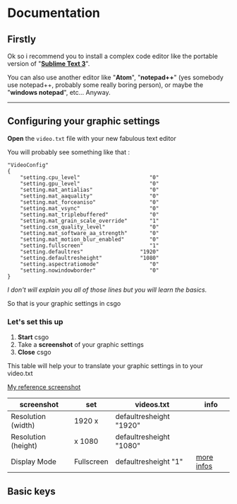# Documentation

## Firstly
Ok so i recommend you to install a complex code editor like the portable version of "[**Sublime Text 3**](https://download.sublimetext.com/Sublime%20Text%20Build%203143%20x64.zip)".

You can also use another editor like "**Atom**", "**notepad++**" (yes somebody use notepad++, probably some really boring person), or maybe the "**windows notepad**", etc... Anyway.

---

## Configuring your graphic settings
**Open** the `video.txt` file with your new fabulous text editor

You will probably see something like that :

    "VideoConfig"
    {
        "setting.cpu_level"                      "0"
        "setting.gpu_level"                      "0"
        "setting.mat_antialias"                  "0"
        "setting.mat_aaquality"                  "0"
        "setting.mat_forceaniso"                 "0"
        "setting.mat_vsync"                      "0"
        "setting.mat_triplebuffered"             "0"
        "setting.mat_grain_scale_override"       "1"
        "setting.csm_quality_level"              "0"
        "setting.mat_software_aa_strength"       "0"
        "setting.mat_motion_blur_enabled"        "0"
        "setting.fullscreen"                     "1"
        "setting.defaultres"                  "1920"
        "setting.defaultresheight"            "1080"
        "setting.aspectratiomode"                "0"
        "setting.nowindowborder"                 "0"
    }

_I don't will explain you all of those lines but you will learn the basics._

So that is your graphic settings in csgo

### Let's set this up
1. **Start** csgo
2. Take a **screenshot** of your graphic settings
3. **Close** csgo

This table will help your to translate your graphic settings in to your video.txt

[My reference screenshot](https://prosettings.net/wp-content/uploads/2016/11/csgo-settings.jpg)

screenshot | set | videos.txt |info
--- | --- | --- | ---
Resolution (width) | 1920 x | defaultresheight "1920" |
Resolution (height) | x 1080 | defaultresheight "1080" |
Display Mode | Fullscreen | defaultresheight "1" | [more infos]()



## Basic keys